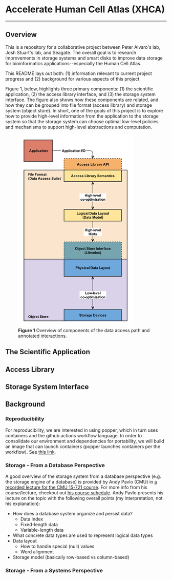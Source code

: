 # Accelerate Human Cell Atlas (XHCA)
------------------------------------

## Overview
This is a repository for a collaborative project between Peter Alvaro's lab, Josh Stuart's lab, and Seagate.
The overall goal is to research improvements in storage systems and smart disks to improve data storage for
bioinformatics applications--especially the Human Cell Atlas.

This README lays out both: (1) information relevant to current project progress and (2) background for
various aspects of this project.

Figure 1, below, highlights three primary components: (1) the scientific application, (2) the access library
interface, and (3) the storage system interface. The figure also shows how these components are related, and
how they can be grouped into file format (access library) and storage system (object store). In short, one
of the goals of this project is to explore how to provide high-level information from the application to
the storage system so that the storage system can choose optimal low-level policies and mechanisms to support
high-level abstractions and computation.

<figure>
  <img src="assets/data-access-path/overview.png" height="600" margin-left:"auto" />
  <figcaption text-align:"middle">
    <strong>Figure 1</strong>
    Overview of components of the data access path and annotated interactions.
  </figcaption>
</figure>

## The Scientific Application

## Access Library

## Storage System Interface

## Background
### Reproducibility
For reproducibility, we are interested in using popper, which in turn uses containers and the github actions
workflow language. In order to consolidate our environment and dependencies for portability, we will build an
image that can launch containers (popper launches containers per the workflow). See [this link][docker-subcontainers].

### Storage - From a Database Perspective

A good overview of the storage system from a database perspective (e.g. the storage engine of a database) is provided
by Andy Pavlo (CMU) in [a recorded lecture for the CMU 15-721 course][lecture-pavlo-storage]. For more info from his
course/lecture, checkout out [his course schedule][schedule-pavlo-storage]. Andy Pavlo presents his lecture on the topic
with the following overall points (my interpretation, not his explanation):

* How does a database system organize and persist data?
    * Data index
    * Fixed-length data
    * Variable-length data
* What concrete data types are used to represent logical data types
* Data layout
    * How to handle special (null) values
    * Word alignment
* Storage model (basically row-based vs column-based)

### Storage - From a Systems Perspective

<!-- resources -->
[docker-subcontainers]:   https://jpetazzo.github.io/2015/09/03/do-not-use-docker-in-docker-for-ci/#the-solution
[lecture-pavlo-storage]:  https://www.youtube.com/watch?v=BuKmw3CFHYY&list=PLSE8ODhjZXja7K1hjZ01UTVDnGQdx5v5U&index=9
[schedule-pavlo-storage]: https://15721.courses.cs.cmu.edu/spring2019/schedule.html#feb-13-2019
